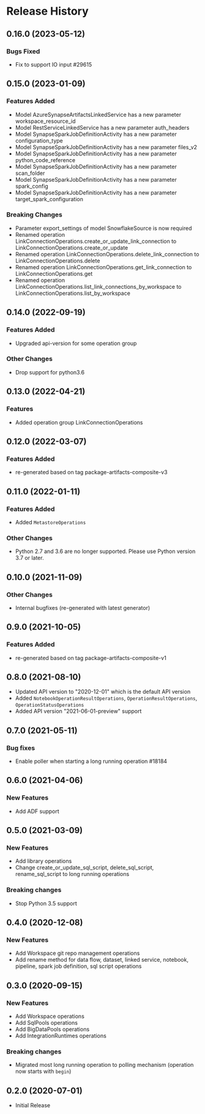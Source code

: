 # Release History

## 0.16.0 (2023-05-12)

### Bugs Fixed

  - Fix to support IO input  #29615

## 0.15.0 (2023-01-09)

### Features Added

  - Model AzureSynapseArtifactsLinkedService has a new parameter workspace_resource_id
  - Model RestServiceLinkedService has a new parameter auth_headers
  - Model SynapseSparkJobDefinitionActivity has a new parameter configuration_type
  - Model SynapseSparkJobDefinitionActivity has a new parameter files_v2
  - Model SynapseSparkJobDefinitionActivity has a new parameter python_code_reference
  - Model SynapseSparkJobDefinitionActivity has a new parameter scan_folder
  - Model SynapseSparkJobDefinitionActivity has a new parameter spark_config
  - Model SynapseSparkJobDefinitionActivity has a new parameter target_spark_configuration 

### Breaking Changes

  - Parameter export_settings of model SnowflakeSource is now required
  - Renamed operation LinkConnectionOperations.create_or_update_link_connection to LinkConnectionOperations.create_or_update
  - Renamed operation LinkConnectionOperations.delete_link_connection to LinkConnectionOperations.delete
  - Renamed operation LinkConnectionOperations.get_link_connection to LinkConnectionOperations.get
  - Renamed operation LinkConnectionOperations.list_link_connections_by_workspace to LinkConnectionOperations.list_by_workspace

## 0.14.0 (2022-09-19)

### Features Added

  - Upgraded api-version for some operation group

### Other Changes
  
  - Drop support for python3.6

## 0.13.0 (2022-04-21)

### Features

  - Added operation group LinkConnectionOperations

## 0.12.0 (2022-03-07)

### Features Added

- re-generated based on tag package-artifacts-composite-v3

## 0.11.0 (2022-01-11)

### Features Added

- Added `MetastoreOperations`

### Other Changes

- Python 2.7 and 3.6 are no longer supported. Please use Python version 3.7 or later.

## 0.10.0 (2021-11-09)

### Other Changes

- Internal bugfixes (re-generated with latest generator)

## 0.9.0 (2021-10-05)

### Features Added

- re-generated based on tag package-artifacts-composite-v1

## 0.8.0 (2021-08-10)

- Updated API version to "2020-12-01" which is the default API version
- Added `NotebookOperationResultOperations`, `OperationResultOperations`, `OperationStatusOperations`
- Added API version "2021-06-01-preview" support

## 0.7.0 (2021-05-11)

### Bug fixes

- Enable poller when starting a long running operation    #18184

## 0.6.0 (2021-04-06)

### New Features

- Add ADF support

## 0.5.0 (2021-03-09)

### New Features

- Add library operations
- Change create_or_update_sql_script, delete_sql_script, rename_sql_script to long running operations

### Breaking changes

- Stop Python 3.5 support

## 0.4.0 (2020-12-08)

### New Features

- Add Workspace git repo management operations
- Add rename method for data flow, dataset, linked service, notebook, pipeline, spark job definition, sql script operations

## 0.3.0 (2020-09-15)

### New Features

- Add Workspace operations
- Add SqlPools operations
- Add BigDataPools operations
- Add IntegrationRuntimes operations

### Breaking changes

- Migrated most long running operation to polling mechanism (operation now starts with `begin`)

## 0.2.0 (2020-07-01)

* Initial Release
